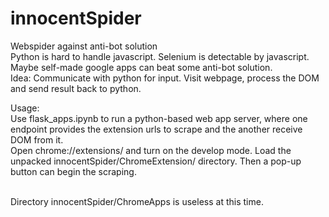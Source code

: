 # innocentSpider
Webspider against anti-bot solution <br>
Python is hard to handle javascript. Selenium is detectable by javascript. Maybe self-made google apps can beat some anti-bot solution. <br>
Idea: Communicate with python for input. Visit webpage, process the DOM and send result back to python. <br>
<p>
Usage: <br>
  Use flask_apps.ipynb to run a python-based web app server, where one endpoint provides the extension urls to scrape and the another receive DOM from it.<br>
  Open chrome://extensions/ and turn on the develop mode. Load the unpacked innocentSpider/ChromeExtension/ directory. Then a pop-up button can begin the scraping. 
  
<p><p><br>
Directory innocentSpider/ChromeApps is useless at this time.
